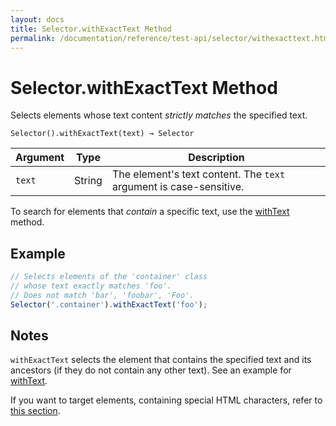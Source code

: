 ```yaml
---
layout: docs
title: Selector.withExactText Method
permalink: /documentation/reference/test-api/selector/withexacttext.html
---
```

# Selector.withExactText Method

Selects elements whose text content *strictly matches* the specified text.

```text
Selector().withExactText(text) → Selector
```

Argument | Type   | Description
-------- | ------ | --------------
`text`  | String | The element's text content. The `text` argument is case-sensitive.

To search for elements that *contain* a specific text, use the [withText](withtext.md) method.

## Example

```js
// Selects elements of the 'container' class
// whose text exactly matches 'foo'.
// Does not match 'bar', 'foobar', 'Foo'.
Selector('.container').withExactText('foo');
```

## Notes

`withExactText` selects the element that contains the specified text and its ancestors (if they do not contain any other text). See an example for [withText](withtext.md#notes).

If you want to target elements, containing special HTML characters, refer to [this section](../../../guides/basic-guides/select-page-elements.md#select-elements-containing-special-characters).
